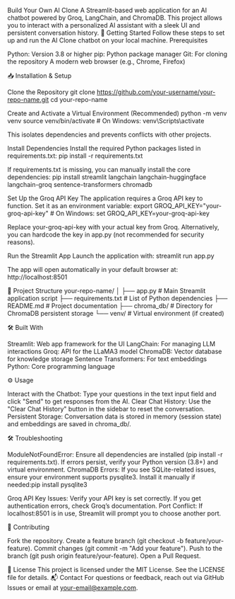 Build Your Own AI Clone
A Streamlit-based web application for an AI chatbot powered by Groq, LangChain, and ChromaDB. This project allows you to interact with a personalized AI assistant with a sleek UI and persistent conversation history.
🚀 Getting Started
Follow these steps to set up and run the AI Clone chatbot on your local machine.
Prerequisites

Python: Version 3.8 or higher
pip: Python package manager
Git: For cloning the repository
A modern web browser (e.g., Chrome, Firefox)

📥 Installation & Setup

Clone the Repository
git clone https://github.com/your-username/your-repo-name.git
cd your-repo-name


Create and Activate a Virtual Environment (Recommended)
python -m venv venv
source venv/bin/activate  # On Windows: venv\Scripts\activate

This isolates dependencies and prevents conflicts with other projects.

Install Dependencies
Install the required Python packages listed in requirements.txt:
pip install -r requirements.txt

If requirements.txt is missing, you can manually install the core dependencies:
pip install streamlit langchain langchain-huggingface langchain-groq sentence-transformers chromadb


Set Up the Groq API Key
The application requires a Groq API key to function. Set it as an environment variable:
export GROQ_API_KEY="your-groq-api-key"  # On Windows: set GROQ_API_KEY=your-groq-api-key

Replace your-groq-api-key with your actual key from Groq. Alternatively, you can hardcode the key in app.py (not recommended for security reasons).

Run the Streamlit App
Launch the application with:
streamlit run app.py

The app will open automatically in your default browser at:
http://localhost:8501



📁 Project Structure
your-repo-name/
│
├── app.py              # Main Streamlit application script
├── requirements.txt    # List of Python dependencies
├── README.md           # Project documentation
├── chroma_db/          # Directory for ChromaDB persistent storage
└── venv/               # Virtual environment (if created)

🛠️ Built With

Streamlit: Web app framework for the UI
LangChain: For managing LLM interactions
Groq: API for the LLaMA3 model
ChromaDB: Vector database for knowledge storage
Sentence Transformers: For text embeddings
Python: Core programming language

⚙️ Usage

Interact with the Chatbot: Type your questions in the text input field and click "Send" to get responses from the AI.
Clear Chat History: Use the "Clear Chat History" button in the sidebar to reset the conversation.
Persistent Storage: Conversation data is stored in memory (session state) and embeddings are saved in chroma_db/.

🛠️ Troubleshooting

ModuleNotFoundError: Ensure all dependencies are installed (pip install -r requirements.txt). If errors persist, verify your Python version (3.8+) and virtual environment.
ChromaDB Errors: If you see SQLite-related issues, ensure your environment supports pysqlite3. Install it manually if needed:pip install pysqlite3


Groq API Key Issues: Verify your API key is set correctly. If you get authentication errors, check Groq’s documentation.
Port Conflict: If localhost:8501 is in use, Streamlit will prompt you to choose another port.

🤝 Contributing

Fork the repository.
Create a feature branch (git checkout -b feature/your-feature).
Commit changes (git commit -m "Add your feature").
Push to the branch (git push origin feature/your-feature).
Open a Pull Request.

📜 License
This project is licensed under the MIT License. See the LICENSE file for details.
📬 Contact
For questions or feedback, reach out via GitHub Issues or email at your-email@example.com.
